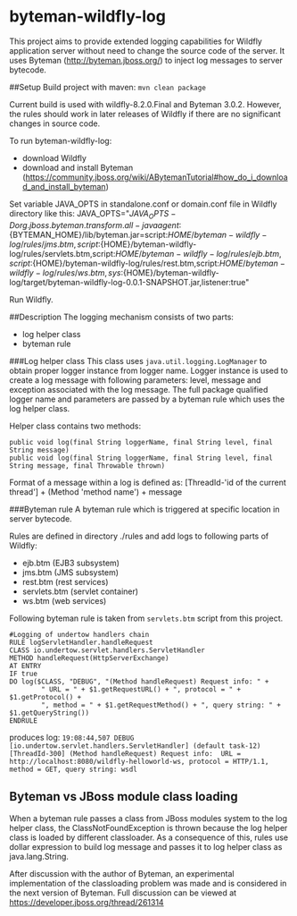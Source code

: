 # byteman-wildfly-log
This project aims to provide extended logging capabilities for Wildfly application
 server without need to change the source code of the server. It uses Byteman (http://byteman.jboss.org/) to inject log messages to server bytecode.

##Setup
Build project with maven: `mvn clean package`

Current build is used with wildfly-8.2.0.Final and Byteman 3.0.2. However, the rules should work in later releases of Wildfly if 
there are no significant changes in source code.

To run byteman-wildfly-log:

* download Wildfly
* download and install Byteman (https://community.jboss.org/wiki/ABytemanTutorial#how_do_i_download_and_install_byteman)

Set variable JAVA_OPTS in standalone.conf or domain.conf file in Wildfly directory like this:
JAVA_OPTS="$JAVA_OPTS -Dorg.jboss.byteman.transform.all -javaagent:${BYTEMAN_HOME}/lib/byteman.jar=script:${HOME}/byteman-wildfly-log/rules/jms.btm,script:${HOME}/byteman-wildfly-log/rules/servlets.btm,script:${HOME}/byteman-wildfly-log/rules/ejb.btm,script:${HOME}/byteman-wildfly-log/rules/rest.btm,script:${HOME}/byteman-wildfly-log/rules/ws.btm,sys:${HOME}/byteman-wildfly-log/target/byteman-wildfly-log-0.0.1-SNAPSHOT.jar,listener:true"

Run Wildfly.

##Description
The logging mechanism consists of two parts:

* log helper class
* byteman rule

###Log helper class
This class uses `java.util.logging.LogManager` to obtain proper logger instance from logger name.
Logger instance is used to create a log message with following parameters: level, message and exception associated with the log message.
The full package qualified logger name and parameters are passed by a byteman rule which uses the log helper class.

Helper class contains two methods:

`public void log(final String loggerName, final String level, final String message)` <br>
`public void log(final String loggerName, final String level, final String message, final Throwable thrown)`

Format of a message within a log is defined as:
[ThreadId-'id of the current thread'] + (Method 'method name') + message

###Byteman rule
A byteman rule which is triggered at specific location in server bytecode.

Rules are defined in directory ./rules and add logs to following parts of Wildfly:

* ejb.btm (EJB3 subsystem)
* jms.btm (JMS subsystem)
* rest.btm (rest services)
* servlets.btm (servlet container)
* ws.btm (web services)

Following byteman rule is taken from `servlets.btm` script from this project.

```
#Logging of undertow handlers chain
RULE logServletHandler.handleRequest
CLASS io.undertow.servlet.handlers.ServletHandler
METHOD handleRequest(HttpServerExchange)
AT ENTRY
IF true
DO log($CLASS, "DEBUG", "(Method handleRequest) Request info: " + 
		" URL = " + $1.getRequestURL() + ", protocol = " + $1.getProtocol() + 
		", method = " + $1.getRequestMethod() + ", query string: " + $1.getQueryString())
ENDRULE
```

produces log:
`19:08:44,507 DEBUG [io.undertow.servlet.handlers.ServletHandler] (default task-12) [ThreadId-300] (Method handleRequest) Request info:  URL = http://localhost:8080/wildfly-helloworld-ws, protocol = HTTP/1.1, method = GET, query string: wsdl`

## Byteman vs JBoss module class loading
When a byteman rule passes a class from JBoss modules system to the log helper class, the ClassNotFoundException is thrown because the log helper class is loaded by different classloader.
As a consequence of this, rules use dollar expression to build log message and passes it to log helper class as java.lang.String.

After discussion with the author of Byteman, an experimental implementation of the classloading problem was made and is considered in the next version of Byteman.
Full discussion can be viewed at https://developer.jboss.org/thread/261314
